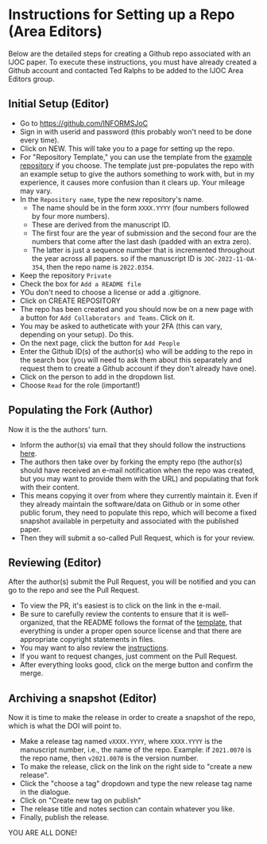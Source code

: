 # Instructions for Setting up a Repo (Area Editors)

Below are the detailed steps for creating a Github repo associated with an IJOC paper. To execute these instructions, you must have already created a Github account and contacted Ted Ralphs to be added to the IJOC Area Editors group.

## Initial Setup (Editor)

- Go to https://github.com/INFORMSJoC 
- Sign in with userid and password (this probably won't need to be done every time).
- Click on NEW. This will take you to a page for setting up the repo.
- For "Repository Template," you can use the template from the [example repository](https://github.com/INFORMSJoC/2019.0000) if you choose. The template just pre-populates the repo with an example setup to give the authors something to work with, but in my experience, it causes more confusion than it clears up. Your mileage may vary.
- In the `Repository name`, type the new repository's name. 
  - The name should be in the form `XXXX.YYYY` (four numbers followed by four more numbers). 
  - These are derived from the manuscript ID. 
  - The first four are the year of submission and the second four are the numbers that come after the last dash (padded with an extra zero). 
  - The latter is just a sequence number that is incremented throughout the year across all papers. so if the manuscript ID is `JOC-2022-11-OA-354`, then the repo name is `2022.0354`.
- Keep the repository `Private`
- Check the box for `Add a README file`
- YOu don't need to choose a license or add a .gitignore.
- Click on CREATE REPOSITORY
- The repo has been created and you should now be on a new page with a button for `Add Collaborators and Teams`. Click on it.
- You may be asked to autheticate with your 2FA (this can vary, depending on your setup). Do this.
- On the next page, click the button for `Add People`
- Enter the Github ID(s) of the author(s) who will be adding to the repo in the search box (you will need to ask them about this separately and request them to create a Github account if they don't already have one).
- Click on the person to add in the dropdown list. 
- Choose `Read` for the role (important!)

## Populating the Fork (Author)

Now it is the the authors' turn.
- Inform the author(s) via email that they should follow the instructions [here](InstructionsForAuthors).
- The authors then take over by forking the empty repo  (the author(s) should have received an e-mail notification when the repo was created, but you may want to provide them with the URL) and populating that fork with their content. 
- This means copying it over from where they currently maintain it. Even if they already maintain the software/data on Github or in some other public forum, they need to populate this repo, which will become a fixed snapshot available in perpetuity and associated with the published paper.
- Then they will submit a so-called Pull Request, which is for your review. 

## Reviewing (Editor)

After the author(s) submit the Pull Request, you will be notified and you can go to the repo and see the Pull Request.

- To view the PR, it's easiest is to click on the link in the e-mail.
- Be sure to carefully review the contents to ensure that it is well-organized, that the README follows the format of the [template](https://github.com/INFORMSJoC/JoCTemplate), that everything is under a proper open source license and that there are appropriate copyright statements in files.
- You may want to also review the [instructions](InstructionsForAuthors).
- If you want to request changes, just comment on the Pull Request.
- After everything looks good, click on the merge button and confirm the merge.

## Archiving a snapshot (Editor)

Now it is time to make the release in order to create a snapshot of the repo, which is what the DOI will point to.  

- Make a release tag named `vXXXX.YYYY`, where `XXXX.YYYY` is the manuscript number, i.e., the name of the repo. Example: if `2021.0070` is the repo name, then `v2021.0070` is the version number. 
- To make the release, click on the link on the right side to "create a new release".
- Click the "choose a tag" dropdown and type the new release tag name in the dialogue. 
- Click on "Create new tag on publish"
- The release title and notes section can contain whatever you like. 
- Finally, publish the release.

YOU ARE ALL DONE!
